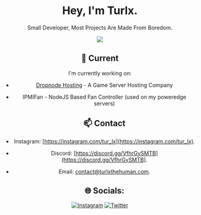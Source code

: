 <div align="center">
  <h1>Hey, I'm Turlx.</h1>

  <p>Small Developer, Most Projects Are Made From Boredom.</p>

  <p>
    <a href="https://skillicons.dev">
      <img src='https://skillicons.dev/icons?i=arduino,linux,php,js,nodejs,html,css,vite,mongodb,mysql,nginx,vscode' />
    </a>
  </p>


  <h2> 🔭 Current </h2>

I'm currently working on:
- [Dropnode Hosting](https://dropnode.net) - A Game Server Hosting Company 
- IPMIFan - NodeJS Based Fan Controller (used on my poweredge servers)

  <h2> 📫 Contact </h2>

- Instagram: [https://instagram.com/tur_lx](https://instagram.com/tur_lx).
- Discord: [https://discord.gg/VfhrGySMTB](https://discord.gg/VfhrGySMTB).
- Email: [contact@turlxthehuman.com](mailto:contact@turlxthehuman.com).

  <h2> 🌐 Socials: </h2>
[![Instagram](https://img.shields.io/badge/Instagram-%23E4405F.svg?logo=Instagram&logoColor=white)](https://instagram.com/tur_lx)
[![Twitter](https://img.shields.io/badge/Twitter-%231DA1F2.svg?logo=Twitter&logoColor=white)](https://twitter.com/TurlxTheHuman) 
</div>

